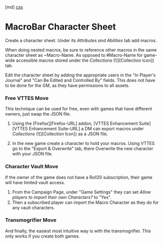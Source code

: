 [md]
[css](-OCVFMyYfsylqoZPiW6l)

# MacroBar Character Sheet

Create a character sheet. Under its *Attributes and Abilities*  tab add macros.

When doing nested macros, be sure to reference other macros in the same character sheet as ~Macro-Name. As opposed to #Macro-Name for game-wide accessible macros stored under the *Collections* (![][Collection Icon]) tab.

Edit the character sheet by adding the appropriate users in the "In Player's Journal" and "Can Be Edited and Controlled By" fields. This does not have to be done for the GM, as they have permissions to all assets.

### Free VTTES Move
This technique can be used for free, even with games that have different owners, just swap the JSON file.

1. Using the [Firefox][Firefox-URL] addon, [VTTES Enhancement Suite][VTTES Enhancement Suite-URL] a DM can export macros under *Collections* (![][Collection Icon]) as a JSON file.

2. In the new game create a character to hold your macros. Using VTTES go to the "Export & Overwrite" tab, there Overwrite the new character with your JSON file. 

### Character Vault Move
If the owner of the game does not have a Roll20 subscription, their game will have limited vault access.

1. From the Campaign Page, under "Game Settings" they can set *Allow players to import their own Characters?* to "Yes".
1. Then a subscribed player can import the Macro Character as they do for any vault characters.

### Transmogrifier Move
And finally, the easiest most intuitive way is with the transmogrifier. This only works if you create both games.
